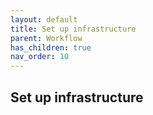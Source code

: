 ```yaml
---
layout: default
title: Set up infrastructure
parent: Workflow
has_children: true
nav_order: 10
---
```


## Set up infrastructure
